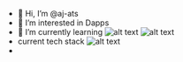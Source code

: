 - 👋 Hi, I’m @aj-ats
- 👀 I’m interested in Dapps
- 🌱 I’m currently learning ![alt text](https://www.mysql.com/common/logos/includes-mysql-88x31.png) ![alt text](!https://icons.iconarchive.com/icons/pictogrammers/material/72/language-typescript-icon.png)
- current tech stack ![alt text](https://docs.chain.link/assets/icons/chainlink-logo.svg) 
- 
